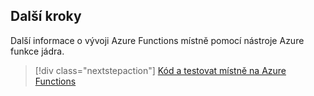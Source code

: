 ## <a name="next-steps"></a>Další kroky

Další informace o vývoji Azure Functions místně pomocí nástroje Azure funkce jádra.

> [!div class="nextstepaction"] 
> [Kód a testovat místně na Azure Functions](../articles/azure-functions/functions-run-local.md)
